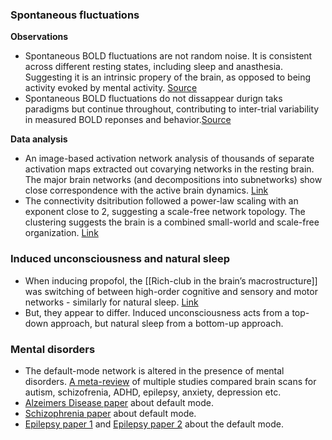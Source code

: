 ### Spontaneous fluctuations
**Observations**
* Spontaneous BOLD fluctuations are not random noise. It is consistent across different resting states, including sleep and anasthesia. Suggesting it is an intrinsic propery of the brain, as opposed to being activity evoked by mental activity. [Source](https://www.nature.com/articles/nrn2201)
* Spontaneous BOLD fluctuations do not dissappear durign taks paradigms but continue throughout, contributing to inter-trial variability in measured BOLD reponses and behavior.[Source](https://www.nature.com/articles/nrn2201)

**Data analysis**
* An image-based activation network analysis of thousands of separate activation maps extracted out covarying networks in the resting brain. The major brain networks (and decompositions into subnetworks) show close correspondence with the active brain dynamics. [Link](https://www.pnas.org/doi/full/10.1073/pnas.0905267106)
* The connectivity dsitribution followed a power-law scaling with an exponent close to 2, suggesting a scale-free network topology. The clustering suggests the brain is a combined small-world and scale-free organization. [Link](https://www.sciencedirect.com/science/article/pii/S1053811908009130?casa_token=BfNZKYsDpmQAAAAA:biRJIQmu6sFBEKUnzoqVuMf8wtGKAnizvP4WA0oGDOwPoJXL2cusWlZpPY_SCeIhhhocaWfXtec)

### Induced unconsciousness and natural sleep
* When inducing propofol, the [[Rich-club in the brain’s macrostructure]] was switching of between high-order cognitive and sensory and motor networks - similarly for natural sleep. [Link](https://pubmed.ncbi.nlm.nih.gov/32018124/) 
* But, they appear to differ. Induced unconsciousness acts from a top-down approach, but natural sleep from a bottom-up approach.

### Mental disorders
* The default-mode network is altered in the presence of mental disorders. [A meta-review](https://www.sciencedirect.com/science/article/pii/S0149763408001504?casa_token=Ag3sILD7ecwAAAAA:LDvfJEZA-TOrah4zo_zBbIlNTtg7uHhp7trCA9XrniXljfOwGKxM_akFakPhHOltIW_gO041kFs) of multiple studies compared brain scans for autism, schizofrenia, ADHD, epilepsy, anxiety, depression etc.
* [Alzeimers Disease paper](https://www.jneurosci.org/content/jneuro/28/18/4756.full.pdf) about default mode.
* [Schizophrenia paper](https://ajp.psychiatryonline.org/doi/pdf/10.1176/ajp.2007.164.3.450) about default mode.
* [Epilepsy paper 1](https://onlinelibrary.wiley.com/doi/pdf/10.1002/hbm.20323) and [Epilepsy paper 2](https://journals.aps.org/pre/pdf/10.1103/PhysRevE.82.021919?casa_token=Q-uOzpGBvJYAAAAA%3AE1FJbkkBqCRP7M3iw9t9DzQIFIHfSZaLW1nQxVHVdWhmthjgs4WL9RlKHv1OWZAeqXnw7nq3nKXpnHo) about the default mode.

